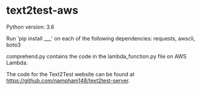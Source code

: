 # text2test-aws
Python version: 3.6

Run 'pip install ___' on each of the following dependencies: requests, awscli, boto3

comprehend.py contains the code in the lambda_function.py file on AWS Lambda. 

The code for the Text2Test website can be found at https://github.com/nampham148/text2test-server. 

